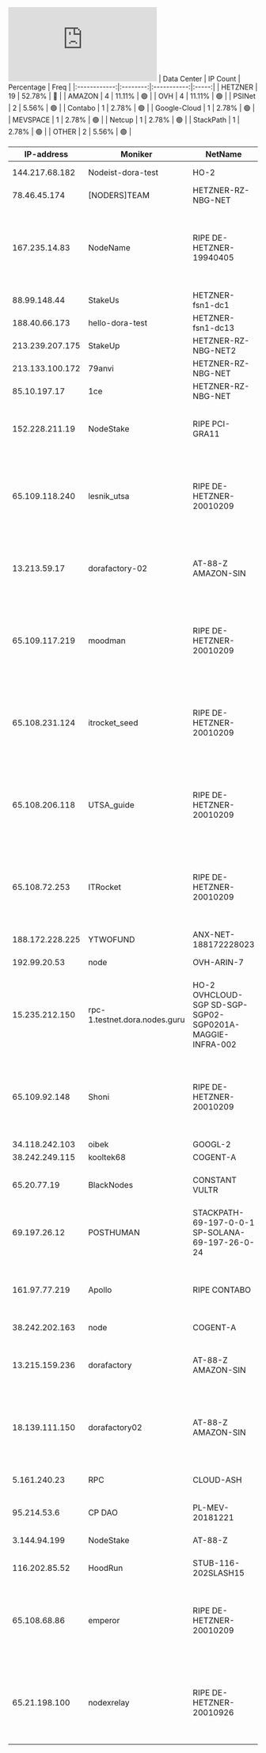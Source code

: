 ![Diagramm](https://github.com/obajay/StateSync-snapshots/blob/main/Projects/Dora/1/README.md)
| Data Center | IP Count | Percentage | Freq |
|:------------:|:--------:|:-----------:|:-----:|
| HETZNER | 19 | 52.78% | 🔴 |
| AMAZON | 4 | 11.11% | 🟢 |
| OVH | 4 | 11.11% | 🟢 |
| PSINet | 2 | 5.56% | 🟢 |
| Contabo | 1 | 2.78% | 🟢 |
| Google-Cloud | 1 | 2.78% | 🟢 |
| MEVSPACE | 1 | 2.78% | 🟢 |
| Netcup | 1 | 2.78% | 🟢 |
| StackPath | 1 | 2.78% | 🟢 |
| OTHER | 2 | 5.56% | 🟢 |

<!-- START_TABLE -->
| IP-address | Moniker | NetName | Organization |
|-------------|-------------|-------------|-------------|
| 144.217.68.182 | Nodeist-dora-test | HO-2 | OVH Hosting, Inc. |
| 78.46.45.174 | [NODERS]TEAM | HETZNER-RZ-NBG-NET | Hetzner Online GmbH |
| 167.235.14.83 | NodeName | RIPE DE-HETZNER-19940405 | RIPE Network Coordination Centre Hetzner Online GmbH Hetzner Online GmbH |
| 88.99.148.44 | StakeUs | HETZNER-fsn1-dc1 | Hetzner Online GmbH |
| 188.40.66.173 | hello-dora-test | HETZNER-fsn1-dc13 | Hetzner Online GmbH |
| 213.239.207.175 | StakeUp | HETZNER-RZ-NBG-NET2 |  |
| 213.133.100.172 | 79anvi | HETZNER-RZ-NBG-NET |  |
| 85.10.197.17 | 1ce | HETZNER-RZ-NBG-NET | Hetzner Online GmbH |
| 152.228.211.19 | NodeStake | RIPE PCI-GRA11 | RIPE Network Coordination Centre OVH SAS |
| 65.109.118.240 | lesnik_utsa | RIPE DE-HETZNER-20010209 | RIPE Network Coordination Centre Hetzner Online GmbH Hetzner Online GmbH |
| 13.213.59.17 | dorafactory-02 | AT-88-Z AMAZON-SIN | Amazon Technologies Inc. Amazon Data Services Singapore |
| 65.109.117.219 | moodman | RIPE DE-HETZNER-20010209 | RIPE Network Coordination Centre Hetzner Online GmbH Hetzner Online GmbH |
| 65.108.231.124 | itrocket_seed | RIPE DE-HETZNER-20010209 | RIPE Network Coordination Centre Hetzner Online GmbH Hetzner Online GmbH |
| 65.108.206.118 | UTSA_guide | RIPE DE-HETZNER-20010209 | RIPE Network Coordination Centre Hetzner Online GmbH Hetzner Online GmbH |
| 65.108.72.253 | ITRocket | RIPE DE-HETZNER-20010209 | RIPE Network Coordination Centre Hetzner Online GmbH Hetzner Online GmbH |
| 188.172.228.225 | YTWOFUND | ANX-NET-188172228023 |  |
| 192.99.20.53 | node | OVH-ARIN-7 | OVH Hosting, Inc. |
| 15.235.212.150 | rpc-1.testnet.dora.nodes.guru | HO-2 OVHCLOUD-SGP SD-SGP-SGP02-SGP0201A-MAGGIE-INFRA-002 | OVH Hosting, Inc. OVH Singapore PTE. LTD OVH Singapore PTE. LTD |
| 65.109.92.148 | Shoni | RIPE DE-HETZNER-20010209 | RIPE Network Coordination Centre Hetzner Online GmbH Hetzner Online GmbH |
| 34.118.242.103 | oibek | GOOGL-2 | Google LLC |
| 38.242.249.115 | kooltek68 | COGENT-A | PSINet, Inc. |
| 65.20.77.19 | BlackNodes | CONSTANT VULTR | The Constant Company, LLC |
| 69.197.26.12 | POSTHUMAN | STACKPATH-69-197-0-0-1 SP-SOLANA-69-197-26-0-24 | StackPath, LLC. |
| 161.97.77.219 | Apollo | RIPE CONTABO | RIPE Network Coordination Centre Contabo GmbH |
| 38.242.202.163 | node | COGENT-A | PSINet, Inc. |
| 13.215.159.236 | dorafactory | AT-88-Z AMAZON-SIN | Amazon Technologies Inc. Amazon Data Services Singapore |
| 18.139.111.150 | dorafactory02 | AT-88-Z AMAZON-SIN | Amazon Technologies Inc. Amazon Data Services Singapore |
| 5.161.240.23 | RPC | CLOUD-ASH | Hetzner Online GmbH Hetzner Online GmbH |
| 95.214.53.6 | CP DAO | PL-MEV-20181221 | MEVSPACE sp. z o.o. |
| 3.144.94.199 | NodeStake | AT-88-Z | Amazon Technologies Inc. |
| 116.202.85.52 | HoodRun | STUB-116-202SLASH15 |  |
| 65.108.68.86 | emperor | RIPE DE-HETZNER-20010209 | RIPE Network Coordination Centre Hetzner Online GmbH Hetzner Online GmbH |
| 65.21.198.100 | nodexrelay | RIPE DE-HETZNER-20010926 | RIPE Network Coordination Centre Hetzner Online GmbH Hetzner Online GmbH |

<!-- END_TABLE -->